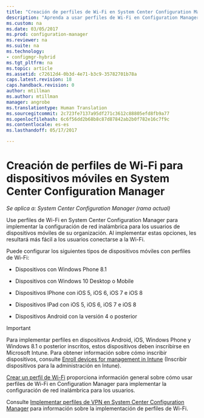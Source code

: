 ```yaml
---
title: "Creación de perfiles de Wi-Fi en System Center Configuration Manager | Microsoft Docs"
description: "Aprenda a usar perfiles de Wi-Fi en Configuration Manager para implementar la configuración de red inalámbrica para los usuarios de dispositivos móviles de su organización."
ms.custom: na
ms.date: 03/05/2017
ms.prod: configuration-manager
ms.reviewer: na
ms.suite: na
ms.technology:
- configmgr-hybrid
ms.tgt_pltfrm: na
ms.topic: article
ms.assetid: c72612d4-0b3d-4e71-b3c9-35782701b78a
caps.latest.revision: 18
caps.handback.revision: 0
author: mtillman
ms.author: mtillman
manager: angrobe
ms.translationtype: Human Translation
ms.sourcegitcommit: 2c723fe7137a95df271c3612c88805efd8fb9a77
ms.openlocfilehash: 6c6f56dd2b68b8c87d87842ab2b0f782e16c7f9c
ms.contentlocale: es-es
ms.lasthandoff: 05/17/2017

---
```

# <a name="how-to-create-wi-fi-profiles-for-mobile-devices-in-system-center-configuration-manager"></a>Creación de perfiles de Wi-Fi para dispositivos móviles en System Center Configuration Manager

*Se aplica a: System Center Configuration Manager (rama actual)*

Use perfiles de Wi-Fi en System Center Configuration Manager para implementar la configuración de red inalámbrica para los usuarios de dispositivos móviles de su organización. Al implementar estas opciones, les resultará más fácil a los usuarios conectarse a la Wi-Fi.  

Puede configurar los siguientes tipos de dispositivos móviles con perfiles de Wi-Fi:  

-   Dispositivos con Windows Phone 8.1  

-   Dispositivos con Windows 10 Desktop o Mobile  

-   Dispositivos IPhone con iOS 5, iOS 6, iOS 7 e iOS 8  

-   Dispositivos IPad con iOS 5, iOS 6, iOS 7 e iOS 8  

-   Dispositivos Android con la versión 4 o posterior

> [!IMPORTANT]  
>  Para implementar perfiles en dispositivos Android, iOS, Windows Phone y Windows 8.1 o posterior inscritos, estos dispositivos deben inscribirse en Microsoft Intune. Para obtener información sobre cómo inscribir dispositivos, consulte [Enroll devices for management in Intune](https://docs.microsoft.com/intune/deploy-use/enroll-devices-in-microsoft-intune) (Inscribir dispositivos para la administración en Intune).  

[Crear un perfil de Wi-Fi](../../protect/deploy-use/create-wifi-profiles.md#create-a-wi-fi-profile) proporciona información general sobre cómo usar perfiles de Wi-Fi en Configuration Manager para implementar la configuración de red inalámbrica para los usuarios.

Consulte [Implementar perfiles de VPN en System Center Configuration Manager](../../protect/deploy-use/deploy-wifi-vpn-email-cert-profiles.md) para información sobre la implementación de perfiles de Wi-Fi.

